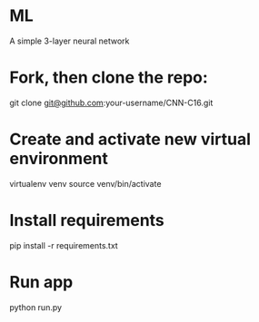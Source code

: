 # ML
A simple 3-layer neural network

# Fork, then clone the repo:
git clone git@github.com:your-username/CNN-C16.git

# Create and activate new virtual environment
virtualenv venv
source venv/bin/activate

# Install requirements
pip install -r requirements.txt

# Run app
python run.py
